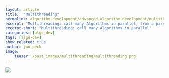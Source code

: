 ```yaml
---
layout: article
title:  "Multithreading"
permalink: algorithm-development/advanced-algorithm-development/multithreading/
excerpt: "Multithreading: call many Algorithms in parallel, from a parent Algorithm or Client"
excerpt-short: "Multithreading: call many Algorithms in parallel"
categories: [algo-dev]
tags: [algo-dev]
show_related: true
author: jon_peck
image:
    teaser: /post_images/multithreading/multithreading.png
---
```


<img src="{{site.cdnurl}}{{site.baseurl}}/images/post_images/multithreading/multithreading.png" class="img-fill">
